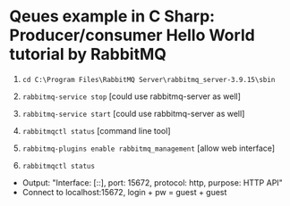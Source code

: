 # Qeues example in C Sharp: Producer/consumer Hello World tutorial by RabbitMQ

1) `cd C:\Program Files\RabbitMQ Server\rabbitmq_server-3.9.15\sbin`


2) `rabbitmq-service stop` \[could use rabbitmq-server as well] 
3) `rabbitmq-service start` \[could use rabbitmq-server as well] 

4) `rabbitmqctl status` \[command line tool]

5) `rabbitmq-plugins enable rabbitmq_management` \[allow web interface]
6) `rabbitmqctl status`

- Output: "Interface: \[::], port: 15672, protocol: http, purpose: HTTP API"
- Connect to localhost:15672, login + pw = guest + guest